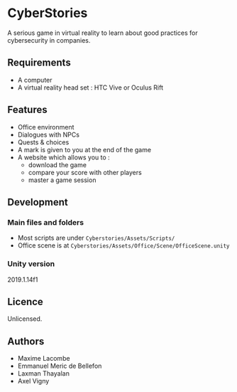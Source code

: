 # CyberStories
A serious game in virtual reality to learn about good practices for cybersecurity in companies.

## Requirements
- A computer
- A virtual reality head set : HTC Vive or Oculus Rift

## Features
- Office environment
- Dialogues with NPCs
- Quests & choices
- A mark is given to you at the end of the game
- A website which allows you to :
	- download the game
	- compare your score with other players
	- master a game session

## Development
### Main files and folders
- Most scripts are under ```Cyberstories/Assets/Scripts/```
- Office scene is at ```Cyberstories/Assets/Office/Scene/OfficeScene.unity```
### Unity version
2019.1.14f1

## Licence
Unlicensed.

## Authors
- Maxime Lacombe
- Emmanuel Meric de Bellefon
- Laxman Thayalan
- Axel Vigny
